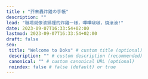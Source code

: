```yaml
---
title : "芥末轟炸雞の手帳"
description: ""
lead: "職場就像油鍋裡的炸雞一樣，嗶嗶啵啵，燒滾滾!"
date: 2023-09-07T16:33:54+02:00
lastmod: 2023-09-07T16:33:54+02:00
draft: false
seo:
 title: "Welcome to Doks" # custom title (optional)
 description: "" # custom description (recommended)
 canonical: "" # custom canonical URL (optional)
 noindex: false # false (default) or true
---
```

